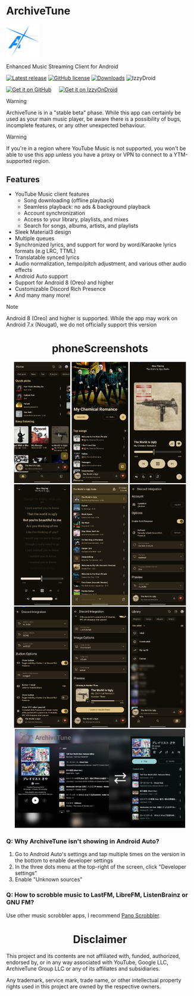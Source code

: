 # ArchiveTune

<img src="https://github.com/koiverse/ArchiveTune/blob/main/fastlane/metadata/android/en-US/images/icon.png" height="88" alt="ArchiveTune app icon">

Enhanced Music Streaming Client for Android

[![Latest release](https://img.shields.io/github/v/release/koiverse/ArchiveTune?style=for-the-badge&include_prereleases)](https://github.com/koiverse/ArchiveTune/releases)
[![GitHub license](https://img.shields.io/github/license/koiverse/ArchiveTune?style=for-the-badge)](https://github.com/koiverse/ArchiveTune/blob/main/LICENSE)
[![Downloads](https://img.shields.io/github/downloads/koiverse/ArchiveTune/total?style=for-the-badge)](https://github.com/koiverse/ArchiveTune/releases)
![IzzyDroid](https://shields.rbtlog.dev/simple/moe.koiverse.archivetune?style=for-the-badge)


<!-- use "⠀⠀" for spacing -->
[<img src="https://raw.githubusercontent.com/OuterTune/OuterTune/refs/heads/dev/assets/badge_github.png" alt="Get it on GitHub" height="40">](https://github.com/koiverse/ArchiveTune/releases/latest)⠀⠀[<img src="https://raw.githubusercontent.com/OuterTune/OuterTune/a33f0b182c42f499b320b5eb2029c34bf28465d9/assets/IzzyOnDroidButtonGreyBorder.svg" alt="Get it on IzzyOnDroid" height="40">](https://apt.izzysoft.de/fdroid/index/apk/moe.koiverse.archivetune)


> [!WARNING]
> ArchiveTune is in a "stable beta" phase. While this app can certainly be used as your main music player, be aware there is a possibility of bugs, incomplete features, or any other unexpected behaviour.

> [!WARNING]
> If you're in a region where YouTube Music is not supported, you won't be able to use this app unless you have a proxy or VPN to connect to a YTM-supported region.

## Features

- YouTube Music client features
    - Song downloading (offline playback)
    - Seamless playback: no ads & background playback
    - Account synchronization
    - Access to your library, playlists, and mixes
    - Search for songs, albums, artists, and playlists
- Sleek Material3 design
- Multiple queues
- Synchronized lyrics, and support for word by word/Karaoke lyrics formats (e.g LRC, TTML)
- Translatable synced lyrics
- Audio normalization, tempo/pitch adjustment, and various other audio effects
- Android Auto support
- Support for Android 8 (Oreo) and higher
- Customizable Discord Rich Presence
- And many many more!

> [!NOTE]
> Android 8 (Oreo) and higher is supported. While the app may work on Android 7.x (Nougat), we do not officially support this version

<div align="center">
<h1>phoneScreenshots</h1>

  <img src="https://github.com/koiverse/ArchiveTune/blob/main/fastlane/metadata/android/en-US/images/phoneScreenshots/screenshot_1.jpg" width="30%" />
  <img src="https://github.com/koiverse/ArchiveTune/blob/main/fastlane/metadata/android/en-US/images/phoneScreenshots/screenshot_2.jpg" width="30%" />
  <img src="https://github.com/koiverse/ArchiveTune/blob/main/fastlane/metadata/android/en-US/images/phoneScreenshots/screenshot_3.jpg" width="30%" />
  <img src="https://github.com/koiverse/ArchiveTune/blob/main/fastlane/metadata/android/en-US/images/phoneScreenshots/screenshot_4.jpg" width="30%" />
  <img src="https://github.com/koiverse/ArchiveTune/blob/main/fastlane/metadata/android/en-US/images/phoneScreenshots/screenshot_5.jpg" width="30%" />
  <img src="https://github.com/koiverse/ArchiveTune/blob/main/fastlane/metadata/android/en-US/images/phoneScreenshots/screenshot_6.jpg" width="30%" />
  <img src="https://github.com/koiverse/ArchiveTune/blob/main/fastlane/metadata/android/en-US/images/phoneScreenshots/screenshot_7.jpg" width="30%" />
  <img src="https://github.com/koiverse/ArchiveTune/blob/main/fastlane/metadata/android/en-US/images/phoneScreenshots/screenshot_8.jpg" width="30%" />
  <img src="https://github.com/koiverse/ArchiveTune/blob/main/fastlane/metadata/android/en-US/images/phoneScreenshots/screenshot_9.jpg" width="30%" />
  <img src="https://github.com/koiverse/ArchiveTune/blob/main/fastlane/metadata/android/en-US/images/featureGraphicEnlarger.png" width="91%" />
</p>
</div>


<h3> Q: Why ArchiveTune isn't showing in Android Auto? </h3>

1. Go to Android Auto's settings and tap multiple times on the version in the bottom to enable
   developer settings
2. In the three dots menu at the top-right of the screen, click "Developer settings"
3. Enable "Unknown sources"

<h3> Q: How to scrobble music to LastFM, LibreFM, ListenBrainz or GNU FM? </h3>

Use other music scrobbler apps, I recommend [Pano Scrobbler](https://play.google.com/store/apps/details?id=com.arn.scrobble).

</div>

<div align="center">
<h1>Disclaimer</h1>
</div>

This project and its contents are not affiliated with, funded, authorized, endorsed by, or in any way associated with YouTube, Google LLC, ArchiveTune Group LLC or any of its affiliates and subsidiaries.

Any trademark, service mark, trade name, or other intellectual property rights used in this project are owned by the respective owners.
